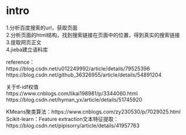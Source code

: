 # intro

1.分析百度搜索的url，获取页面<br>
2.分析页面的html结构，找到搜索链接在页面中的位置，得到真实的搜索链接<br>
3.提取网页正文<br>
4.jieba建立语料库<br>
<p>
reference：<br>
https://blog.csdn.net/u012249992/article/details/79525396<br>
https://blog.csdn.net/github_36326955/article/details/54891204<br>
<p>
关于tf-idf权值<br>
https://www.cnblogs.com/likai198981/p/3344060.html<br>
https://blog.csdn.net/hyman_yx/article/details/51745920<br>
</p>
<p>
KMeans聚类算法：https://www.cnblogs.com/zy230530/p/7029025.html<br>
Scikit-learn：Feature extraction文本特征提取：https://blog.csdn.net/pipisorry/article/details/41957763<br>
</p>
</p>
